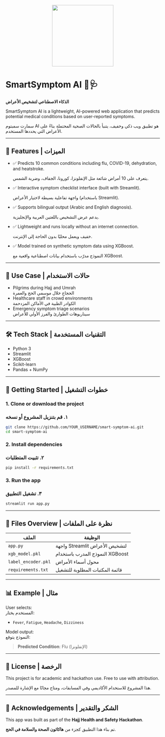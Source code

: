 <p align="center">
  <img src="https://github.com/abdullahalmogamsi/smart-symptom-ai/blob/main/smart_symptom_logo.png?raw=true" width="200"/>
</p>

# SmartSymptom AI 🤖🩺  
**الذكاء الاصطناعي لتشخيص الأعراض**

SmartSymptom AI is a lightweight, AI-powered web application that predicts potential medical conditions based on user-reported symptoms.

سمارت سمبتوم AI هو تطبيق ويب ذكي وخفيف، يتنبأ بالحالات الصحية المحتملة بناءً على الأعراض التي يحددها المستخدم.

---

## 🌟 Features | الميزات

- ✅ Predicts 10 common conditions including flu, COVID-19, dehydration, and heatstroke.

  يتعرف على 10 أمراض شائعة مثل الإنفلونزا، كورونا، الجفاف، وضربة الشمس.

- ✅ Interactive symptom checklist interface (built with Streamlit).

  واجهة تفاعلية بسيطة لاختيار الأعراض (باستخدام Streamlit).

- ✅ Supports bilingual output (Arabic and English diagnosis).

  يدعم عرض التشخيص باللغتين العربية والإنجليزية.

- ✅ Lightweight and runs locally without an internet connection.

  خفيف ويعمل محليًا بدون الحاجة إلى الإنترنت.

- ✅ Model trained on synthetic symptom data using XGBoost.

  النموذج مدرّب باستخدام بيانات اصطناعية واقعية مع XGBoost.

---

## 🧠 Use Case | حالات الاستخدام

- Pilgrims during Hajj and Umrah  
  الحجاج خلال موسمي الحج والعمرة  
- Healthcare staff in crowd environments  
  الكوادر الطبية في الأماكن المزدحمة  
- Emergency symptom triage scenarios  
  سيناريوهات الطوارئ والفرز الأولي للأعراض

---

## 🛠️ Tech Stack | التقنيات المستخدمة

- Python 3
- Streamlit
- XGBoost
- Scikit-learn
- Pandas + NumPy

---

## 🚀 Getting Started | خطوات التشغيل

### 1. Clone or download the project

### ١. قم بتنزيل المشروع أو نسخه
```bash
git clone https://github.com/YOUR_USERNAME/smart-symptom-ai.git
cd smart-symptom-ai
```

### 2. Install dependencies

### ٢. تثبيت المتطلبات
```bash
pip install -r requirements.txt
```

### 3. Run the app

### ٣. تشغيل التطبيق
```bash
streamlit run app.py
```

---

## 📂 Files Overview | نظرة على الملفات

| الملف | الوظيفة |
|-------|---------|
| `app.py` | واجهة Streamlit لتشخيص الأعراض |
| `xgb_model.pkl` | النموذج المدرب باستخدام XGBoost |
| `label_encoder.pkl` | محول أسماء الأمراض |
| `requirements.txt` | قائمة المكتبات المطلوبة للتشغيل |

---

## 📊 Example | مثال

User selects:  
المستخدم يختار:  
- `Fever`, `Fatigue`, `Headache`, `Dizziness`

Model output:  
النموذج يتوقع:  
> **Predicted Condition**: Flu (الإنفلونزا)

---

## 📄 License | الرخصة

This project is for academic and hackathon use. Free to use with attribution.

هذا المشروع للاستخدام الأكاديمي وفي المسابقات، ومتاح مجانًا مع الإشارة للمصدر.

---

## 🤝 Acknowledgements | الشكر والتقدير

This app was built as part of the **Hajj Health and Safety Hackathon**.

تم بناء هذا التطبيق كجزء من **هاكاثون الصحة والسلامة في الحج**.

